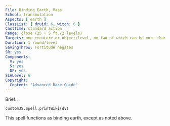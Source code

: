 ```yaml
---
File: Binding Earth, Mass
School: transmutation
Aspects: [ earth ]
ClassList: { druid: 6, witch: 6 }
CastTime: standard action
Range: close (25 + 5 ft./2 levels)
Targets: one creature or object/level, no two of which can be more than 30 ft. apart
Duration: 1 round/level
SavingThrow: Fortitude negates
SR: yes
Components:
  V: yes
  S: yes
  DF: yes
SLALevel: 6
Copyright:
  Content: "Advanced Race Guide"
---
```

Brief:: 

```dataviewjs
customJS.Spell.printWiki(dv)
```

This spell functions as binding earth, except as noted above.
